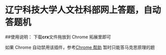 辽宁科技大学人文社科部网上答题，自动答题机
==========

##使用说明：
下载**crx**文件拖放到 Chrome 拓展里即可

如果 Chrome 自动禁用该插件，参考[Chrome 帮助](https://support.google.com/chrome/answer/2811969?p=ui_remove_non_cws_extensions&rd=1 "Chrome 停用的扩展程序")
暂时只能答马克思原理的题